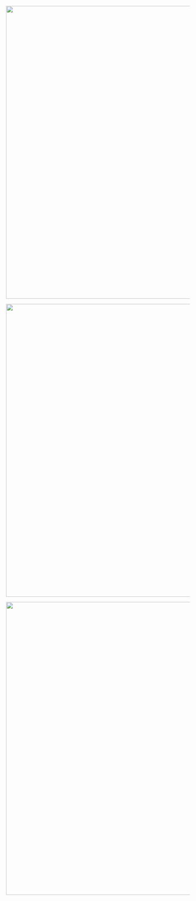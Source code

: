 <p align="center">
  <img src="https://github.com/user-attachments/assets/23e4ef8d-7579-413d-85ed-a3239b443cdd" width="800"/><br/>
</p>

<p align="center">
  <img src="https://github.com/user-attachments/assets/039ac04a-5bb8-437f-a1e3-ec65ec274543" width="800"/><br/>
</p>

<p align="center">
  <img src="https://github.com/user-attachments/assets/3195b4e8-692b-4a00-a948-baa1a12e67a5" width="800"/><br/>
</p>
